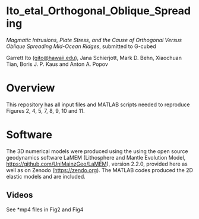 # Ito\_etal\_Orthogonal\_Oblique\_Spreading



*Magmatic Intrusions, Plate Stress, and the Cause of Orthogonal Versus Oblique Spreading Mid-Ocean Ridges*, submitted to G-cubed



Garrett Ito (gito@hawaii.edu), Jana Schierjott, Mark D. Behn, Xiaochuan Tian, Boris J. P. Kaus and Anton A. Popov



# Overview

This repository has all input files and MATLAB scripts needed to reproduce Figures 2, 4, 5, 7, 8, 9, 10 and 11.

# 

# Software

The 3D numerical models were produced using the using the open source geodynamics software LaMEM (Lithosphere and Mantle Evolution Model, https://github.com/UniMainzGeo/LaMEM), version 2.2.0, provided here as well as on Zenodo (https://zendo.org).  The MATLAB codes produced the 2D elastic models and are included.



## Videos

See \*mp4 files in Fig2 and Fig4

